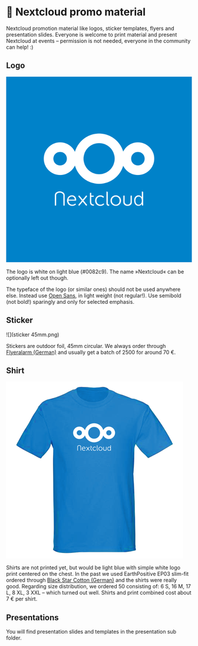 # :tada: Nextcloud promo material

Nextcloud promotion material like logos, sticker templates, flyers and presentation slides. Everyone is welcome to print material and present Nextcloud at events – permission is not needed, everyone in the community can help! :)



## Logo

![](square.png)

The logo is white on light blue (#0082c9). The name »Nextcloud« can be optionally left out though.

The typeface of the logo (or similar ones) should not be used anywhere else. Instead use [Open Sans](https://en.wikipedia.org/wiki/Open_Sans), in light weight (not regular!). Use semibold (not bold!) sparingly and only for selected emphasis.



## Sticker

![](sticker 45mm.png)

Stickers are outdoor foil, 45mm circular. We always order through [Flyeralarm (German)](http://www.flyeralarm.com/de/shop/configurator/index/id/34/aufkleber-outdoor.html#159=582&160=583&161=615&162=585) and usually get a batch of 2500 for around 70 €.


## Shirt

![](shirt.png)

Shirts are not printed yet, but would be light blue with simple white logo print centered on the chest. In the past we used EarthPositive EP03 slim-fit ordered through [Black Star Cotton (German)](http://www.cotton.de/hersteller/earthpositive/ep03-mens-slim-fit-shirt/) and the shirts were really good. Regarding size distribution, we ordered 50 consisting of: 6 S, 16 M, 17 L, 8 XL, 3 XXL – which turned out well. Shirts and print combined cost about 7 € per shirt.


## Presentations

You will find presentation slides and templates in the presentation sub folder.
